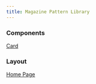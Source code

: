 ```yaml
---
title: Magazine Pattern Library
---
```


### Components

[Card](/magazine-pattern-library/components/detail/regular--regular.html)

### Layout

[Home Page](/magazine-pattern-library/components/detail/home-page.html)
